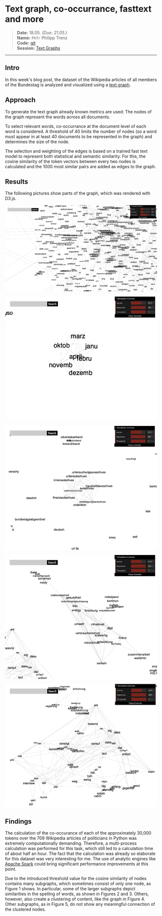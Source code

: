 # Text graph, co-occurrance, fasttext and more

> **Date:** 18.05. *(Due: 21.05.)*  
> **Name:** `PhTr` Philipp Trenz  
> **Code:**
> [git](https://github.com/philipptrenz/Text-Visualisation-in-Practice/tree/master/06_text_graphs)  
> **Session:** [Text Graphs](../index)

----

## Intro

In this week's blog post, the dataset of the Wikipedia articles of all
members of the Bundestag is analyzed and visualized using a
[text graph](https://en.wikipedia.org/wiki/Text_graph).

## Approach

To generate the text graph already known metrics are used: The nodes of
the graph represent the words across all documents. 

To select relevant words, co-occurrance at the document level of each
word is considered. A threshold of 40 limits the number of nodes (so a
word must appear in at least 40 documents to be represented in the
graph) and determines the size of the node.

The selection and weighting of the edges is based on a trained fast text
model to represent both statistical and semantic similarity. For this,
the cosine similarity of the token vectors between every two nodes is
calculated and the 1000 most similar pairs are added as edges to the
graph. 

## Results

The following pictures show parts of the graph, which was rendered with
D3.js.



![](img/00.png)


![](img/03.png)



![](img/05.png)



![](img/06.png)



![](img/07.png)


## Findings

The calculation of the co-occurance of each of the approximately 30,000
tokens over the 709 Wikipedia articles of politicians in Python was
extremely computationally demanding. Therefore, a multi-process
calculation was performed for this task, which still led to a
calculation time of about half an hour. The fact that the calculation
was already so elaborate for this dataset was very interesting for me.
The use of analytic engines like
[Apache Spark](https://spark.apache.org) could bring significant
performance improvements at this point. 

Due to the introduced threshold value for the cosine similarity of nodes
contains many subgraphs, which sometimes consist of only one node, as
Figure 1 shows. In particular, some of the larger subgraphs depict
similarities in the spelling of words, as shown in Figures 2 and 3.
Others, however, also create a clustering of content, like the graph in
Figure 4. Other subgraphs, as in Figure 5, do not show any meaningful
connection of the clustered nodes.
